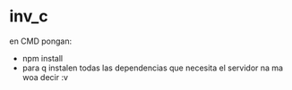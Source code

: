 # inv_c
en CMD pongan:
- npm install
- para q instalen todas las dependencias que necesita el servidor
na ma woa decir :v
